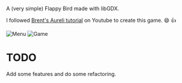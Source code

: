 A (very simple) Flappy Bird made with libGDX.

I followed [Brent's Aureli tutorial](https://www.youtube.com/playlist?list=PLZm85UZQLd2TPXpUJfDEdWTSgszionbJy) on Youtube to create this game. :smile: :+1:

![Menu](http://i.imgur.com/moXYtOM.png?1) ![Game](http://i.imgur.com/N26Szwr.png?1)

TODO
====
Add some features and do some refactoring.
